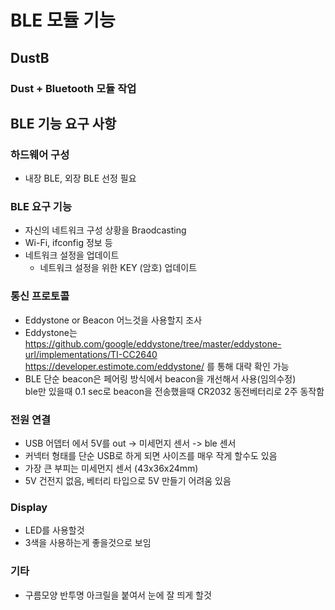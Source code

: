 # BLE 모듈 기능  
## DustB 
### Dust + Bluetooth 모듈 작업 

## BLE 기능 요구 사항
### 하드웨어 구성
- 내장 BLE, 외장 BLE 선정 필요

### BLE 요구 기능
- 자신의 네트워크 구성 상황을 Braodcasting
- Wi-Fi, ifconfig 정보 등
- 네트워크 설정을 업데이트 
  - 네트워크 설정을 위한 KEY (암호) 업데이트
  
### 통신 프로토콜 
- Eddystone or Beacon 어느것을 사용할지 조사
- Eddystone는<br>
    https://github.com/google/eddystone/tree/master/eddystone-url/implementations/TI-CC2640 
    https://developer.estimote.com/eddystone/ 를 통해 대략 확인 가능
- BLE 단순 beacon은 페어링 방식에서 beacon을 개선해서 사용(임의수정)<br>
    ble만 있을때 0.1 sec로 beacon을 전송했을때 CR2032 동전베터리로 2주 동작함

### 전원 연결
- USB 어뎁터 에서 5V를 out -> 미세먼지 센서 -> ble 센서
- 커넥터 형태를 단순 USB로 하게 되면 사이즈를 매우 작게 할수도 있음
- 가장 큰 부피는 미세먼지 센서 (43x36x24mm)
- 5V 건전지 없음, 베터리 타입으로 5V 만들기 어려움 있음

### Display
- LED를 사용할것
- 3색을 사용하는게 좋을것으로 보임

### 기타
- 구름모양 반투명 아크릴을 붙여서 눈에 잘 띄게 할것

